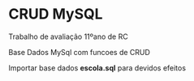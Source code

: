 # CRUD MySQL

Trabalho de avaliação 11ºano de RC

Base Dados MySql com funcoes de CRUD



Importar base dados **escola.sql** para devidos efeitos
